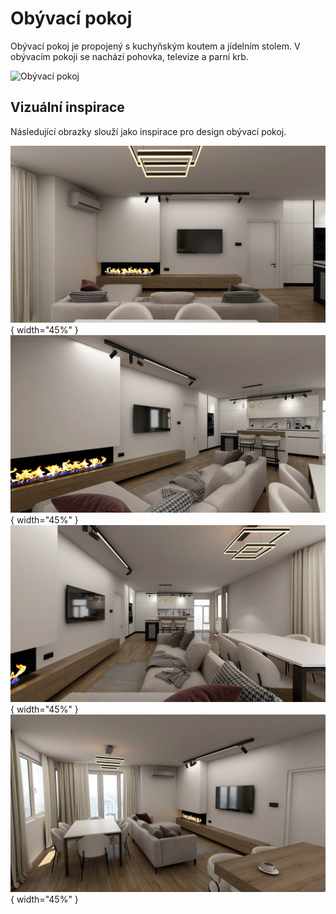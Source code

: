 # Obývací pokoj

Obývací pokoj je propojený s kuchyňským koutem a jídelním stolem. V obývacím pokoji se nachází pohovka, televize a parní krb.

![Obývací pokoj](../static/drawings/floor-plan.furniched.drawio)

## Vizuální inspirace

Následující obrazky slouží jako inspirace pro design obývací pokoj.

![Living room](../static/img/living-room/living-room.main.jpg){ width="45%" }
![Living room](../static/img/living-room/living-room.side.jpg){ width="45%" }
![Living room](../static/img/living-room/living-room.side.alt.jpg){ width="45%" }
![Living room](../static/img/living-room/living-room.all.jpg){ width="45%" }